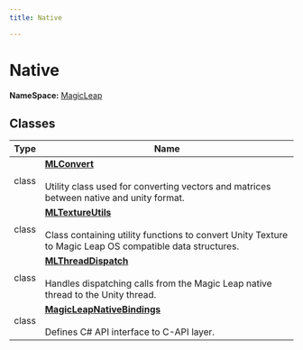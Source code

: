 ```yaml
---
title: Native

---
```


# Native



**NameSpace:** 
[MagicLeap](/versioned_docs/version-02-Aug-2023/unity-api/api/UnityEngine.XR.MagicLeap/UnityEngine.XR.MagicLeap.md) 



## Classes

| Type               | Name           |
| -------------- | -------------- |
| class | **[MLConvert](/versioned_docs/version-02-Aug-2023/unity-api/api/UnityEngine.XR.MagicLeap.Native/UnityEngine.XR.MagicLeap.Native.MLConvert.md)** <br></br>Utility class used for converting vectors and matrices between native and unity format.  |
| class | **[MLTextureUtils](/versioned_docs/version-02-Aug-2023/unity-api/api/UnityEngine.XR.MagicLeap.Native/UnityEngine.XR.MagicLeap.Native.MLTextureUtils.md)** <br></br>Class containing utility functions to convert Unity Texture to  Magic Leap  OS compatible data structures.  |
| class | **[MLThreadDispatch](/versioned_docs/version-02-Aug-2023/unity-api/api/UnityEngine.XR.MagicLeap.Native/MLThreadDispatch/UnityEngine.XR.MagicLeap.Native.MLThreadDispatch.md)** <br></br>Handles dispatching calls from the Magic Leap native thread to the Unity thread.  |
| class | **[MagicLeapNativeBindings](/versioned_docs/version-02-Aug-2023/unity-api/api/UnityEngine.XR.MagicLeap.Native/MagicLeapNativeBindings/UnityEngine.XR.MagicLeap.Native.MagicLeapNativeBindings.md)** <br></br>Defines C# API interface to C-API layer.  |








